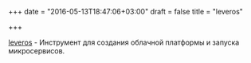 +++
date = "2016-05-13T18:47:06+03:00"
draft = false
title = "leveros"

+++

<p><a href="https://github.com/leveros/leveros">leveros</a>&nbsp;- Инструмент для создания облачной платформы и запуска микросервисов.</p>

